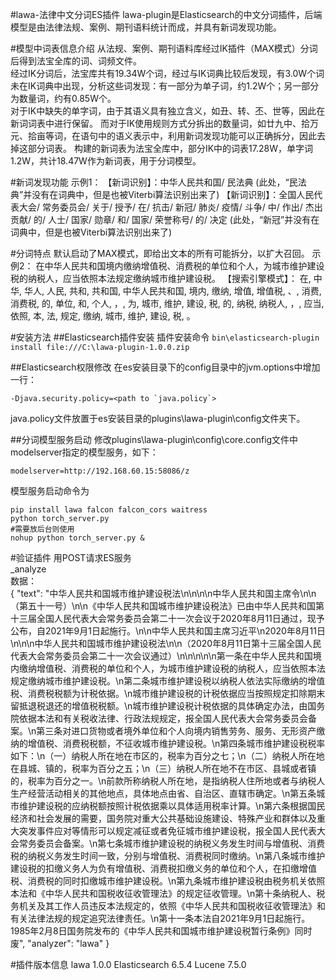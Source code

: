#lawa-法律中文分词ES插件
lawa-plugin是Elasticsearch的中文分词插件，后端模型是由法律法规、案例、期刊语料统计而成，并具有新词发现功能。

#模型中词表信息介绍
从法规、案例、期刊语料库经过IK插件（MAX模式）分词后得到法宝全库的词、词频文件。  
经过IK分词后，法宝库共有19.34W个词，经过与IK词典比较后发现，有3.0W个词未在IK词典中出现，分析这些词发现：有一部分为单子词，约1.2W个；另一部分为数量词，约有0.85W个。  
对于IK中缺失的单字词，由于其语义具有独立含义，如丑、转、丕、世等，因此在新词词表中进行保留。
而对于IK使用规则方式分拆出的数量词，如廿九中、拾万元、拾亩等词，在语句中的语义表示中，利用新词发现功能可以正确拆分，因此去掉这部分词表。
构建的新词表为法宝全库中，部分IK中的词表17.28W，单字词1.2W，共计18.47W作为新词表，用于分词模型。

#新词发现功能
示例1：
【新词识别】：中华人民共和国/ 民法典    (此处，“民法典”并没有在词典中，但是也被Viterbi算法识别出来了)
【新词识别】：全国人民代表大会/ 常务委员会/ 关于/ 授予/ 在/ 抗击/ 新冠/ 肺炎/ 疫情/ 斗争/ 中/ 作出/ 杰出贡献/ 的/ 人士/ 国家/ 勋章/ 和/ 国家/ 荣誉称号/ 的/ 决定    (此处，“新冠”并没有在词典中，但是也被Viterbi算法识别出来了)

#分词特点
默认启动了MAX模式，即给出文本的所有可能拆分，以扩大召回。
示例2：
在中华人民共和国境内缴纳增值税、消费税的单位和个人，为城市维护建设税的纳税人，应当依照本法规定缴纳城市维护建设税。
【搜索引擎模式】： 在, 中华, 华人, 人民, 共和, 共和国, 中华人民共和国, 境内, 缴纳, 增值, 增值税, 、, 消费, 消费税, 的, 单位, 和, 个人, ，, 为, 城市, 维护, 建设, 税, 的, 纳税, 纳税人, ，, 应当, 依照, 本, 法, 规定, 缴纳, 城市, 维护, 建设, 税, 。


#安装方法
##Elasticsearch插件安装
插件安装命令
```bin\elasticsearch-plugin install file:///C:\lawa-plugin-1.0.0.zip```

##Elasticsearch权限修改
在es安装目录下的config目录中的jvm.options中增加一行：
```
-Djava.security.policy=<path to `java.policy`>
```
java.policy文件放置于es安装目录的plugins\lawa-plugin\config文件夹下。

##分词模型服务启动
修改plugins\lawa-plugin\config\core.config文件中modelserver指定的模型服务，如下：
```
modelserver=http://192.168.60.15:58086/z
```
模型服务启动命令为
```
pip install lawa falcon falcon_cors waitress
python torch_server.py
#需要放后台则使用
nohup python torch_server.py &
```

#验证插件
用POST请求ES服务  
_analyze  
数据：  
{
  "text": "中华人民共和国城市维护建设税法\n\n\n\n中华人民共和国主席令\n\n（第五十一号）\n\n《中华人民共和国城市维护建设税法》已由中华人民共和国第十三届全国人民代表大会常务委员会第二十一次会议于2020年8月11日通过，现予公布，自2021年9月1日起施行。\n\n中华人民共和国主席习近平\n2020年8月11日\n\n\n中华人民共和国城市维护建设税法\n\n（2020年8月11日第十三届全国人民代表大会常务委员会第二十一次会议通过）\n\n\n\n\n第一条在中华人民共和国境内缴纳增值税、消费税的单位和个人，为城市维护建设税的纳税人，应当依照本法规定缴纳城市维护建设税。\n第二条城市维护建设税以纳税人依法实际缴纳的增值税、消费税税额为计税依据。\n城市维护建设税的计税依据应当按照规定扣除期末留抵退税退还的增值税税额。\n城市维护建设税计税依据的具体确定办法，由国务院依据本法和有关税收法律、行政法规规定，报全国人民代表大会常务委员会备案。\n第三条对进口货物或者境外单位和个人向境内销售劳务、服务、无形资产缴纳的增值税、消费税税额，不征收城市维护建设税。\n第四条城市维护建设税税率如下：\n（一）纳税人所在地在市区的，税率为百分之七；\n（二）纳税人所在地在县城、镇的，税率为百分之五；\n（三）纳税人所在地不在市区、县城或者镇的，税率为百分之一。\n前款所称纳税人所在地，是指纳税人住所地或者与纳税人生产经营活动相关的其他地点，具体地点由省、自治区、直辖市确定。\n第五条城市维护建设税的应纳税额按照计税依据乘以具体适用税率计算。\n第六条根据国民经济和社会发展的需要，国务院对重大公共基础设施建设、特殊产业和群体以及重大突发事件应对等情形可以规定减征或者免征城市维护建设税，报全国人民代表大会常务委员会备案。\n第七条城市维护建设税的纳税义务发生时间与增值税、消费税的纳税义务发生时间一致，分别与增值税、消费税同时缴纳。\n第八条城市维护建设税的扣缴义务人为负有增值税、消费税扣缴义务的单位和个人，在扣缴增值税、消费税的同时扣缴城市维护建设税。\n第九条城市维护建设税由税务机关依照本法和《中华人民共和国税收征收管理法》的规定征收管理。\n第十条纳税人、税务机关及其工作人员违反本法规定的，依照《中华人民共和国税收征收管理法》和有关法律法规的规定追究法律责任。\n第十一条本法自2021年9月1日起施行。1985年2月8日国务院发布的《中华人民共和国城市维护建设税暂行条例》同时废",
  "analyzer": "lawa"
}

#插件版本信息
lawa 1.0.0
Elasticsearch 6.5.4
Lucene 7.5.0
